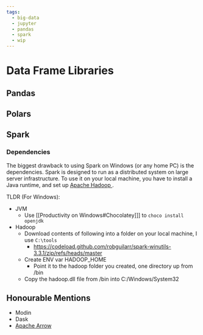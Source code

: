 ```yaml
---
tags:
  - big-data
  - jupyter
  - pandas
  - spark
  - wip
---
```




# Data Frame Libraries

## Pandas



## Polars

## Spark

### Dependencies

The biggest drawback to using Spark on Windows (or any home PC) is the dependencies. Spark is designed to run as a distributed system on large server infrastructure. To use it on your local machine, you have to install a Java runtime, and set up [Apache Hadoop ](https://www.knowledgehut.com/blog/big-data/how-to-install-apache-spark-on-windows#how-to-install-apache-spark-in-windows?%C2%A0step-by-step).

TLDR (For Windows):
- JVM
	- Use [[Productivity on Windows#Chocolatey]]] to `choco install openjdk`
- Hadoop
	- Download contents of following into a folder on your local machine, I use `C:\tools` 
		- https://codeload.github.com/robguilarr/spark-winutils-3.3.1/zip/refs/heads/master
	- Create ENV var HADOOP_HOME 
		- Point it to the hadoop folder you created, one directory up from /bin
	- Copy the hadoop.dll file from /bin into C:/Windows/System32

## Honourable Mentions

- Modin
- Dask
- [Apache Arrow](https://arrow.apache.org/docs/index.html)




